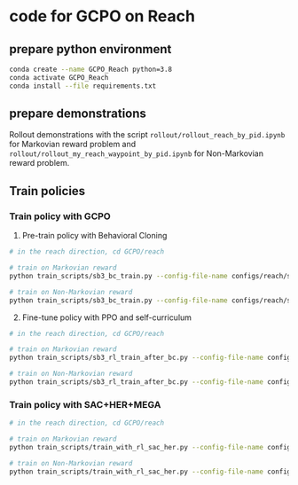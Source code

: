 # code for GCPO on Reach

## prepare python environment

```bash
conda create --name GCPO_Reach python=3.8
conda activate GCPO_Reach
conda install --file requirements.txt
```

## prepare demonstrations

Rollout demonstrations with the script ```rollout/rollout_reach_by_pid.ipynb``` for Markovian reward problem and ```rollout/rollout_my_reach_waypoint_by_pid.ipynb``` for Non-Markovian reward problem.

## Train policies

### Train policy with GCPO

1. Pre-train policy with Behavioral Cloning

```bash
# in the reach direction, cd GCPO/reach

# train on Markovian reward
python train_scripts/sb3_bc_train.py --config-file-name configs/reach/seed1/reacher_mr_256_256_kl_1e-1.json

# train on Non-Markovian reward
python train_scripts/sb3_bc_train.py --config-file-name configs/reach/seed1/reacher_nmr_waypoint_256_256_kl_1e-2.json
```

2. Fine-tune policy with PPO and self-curriculum

```bash
# in the reach direction, cd GCPO/reach

# train on Markovian reward
python train_scripts/sb3_rl_train_after_bc.py --config-file-name configs/reach/seed1/reacher_mr_256_256_kl_1e-1.json

# train on Non-Markovian reward
python train_scripts/sb3_rl_train_after_bc.py --config-file-name configs/reach/seed1/reacher_nmr_waypoint_256_256_kl_1e-2.json
```

### Train policy with SAC+HER+MEGA

```bash
# in the reach direction, cd GCPO/reach

# train on Markovian reward
python train_scripts/train_with_rl_sac_her.py --config-file-name configs/reach/seed1/reacher_mr_sac_256_256.json

# train on Non-Markovian reward
python train_scripts/train_with_rl_sac_her.py --config-file-name configs/reach/seed1/reacher_nmr_waypoint_sac_her_256_256.json
```
